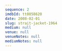 ```yaml
---
sequence: 2
imdbId: tt0058620
date: 2008-02-01
slug: strait-jacket-1964
medium: null
venue: null
venueNotes: null
mediumNotes: null
---
```


